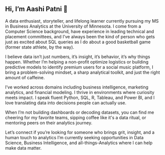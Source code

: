 ## Hi, I’m Aashi Patni 👋 
A data enthusiast, storyteller, and lifelong learner currently pursuing my MS in Business Analytics at the University of Minnesota. I come from a Computer Science background, have experience in leading technical and placement committees, and I’ve always been the kind of person who gets just as excited about SQL queries as I do about a good basketball game (former state athlete, by the way).

I believe data isn’t just numbers, it’s insight, it’s behavior, it’s why things happen. Whether I’m helping a non-profit optimize logistics or building predictive models to identify premium users for a social music platform, I bring a problem-solving mindset, a sharp analytical toolkit, and just the right amount of caffeine.

I’ve worked across domains including business intelligence, marketing analytics, and financial modeling. I thrive in environments where curiosity meets impact. I speak fluent Python, SQL, R, Tableau, and Power BI, and I love translating data into decisions people can actually use.

When I’m not building dashboards or decoding datasets, you can find me cheering for my favorite teams, sipping coffee like it's a data ritual, or mentoring peers on their analytics journey.

Let’s connect if you’re looking for someone who brings grit, insight, and a human touch to analytics
I’m currently seeking opportunities in Data Science, Business Intelligence, and all-things-Analytics where I can help make data matter.
